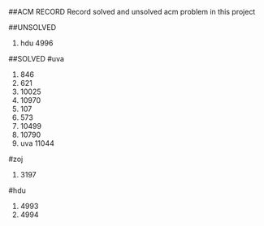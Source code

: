 ##ACM RECORD
Record solved and unsolved acm problem in this project

##UNSOLVED
<ol>
<li>hdu 4996</li>
</ol>


##SOLVED
#uva
<ol>
<li>846</li>
<li>621</li>
<li>10025</li>
<li>10970</li>
<li>107</li>
<li>573</li>
<li>10499</li>
<li>10790</li>
<li>uva 11044</li>
</ol>


#zoj
<ol>
<li>3197</li>
</ol>


#hdu
<ol>
<li>4993</li>
<li>4994</li>
</ol>


